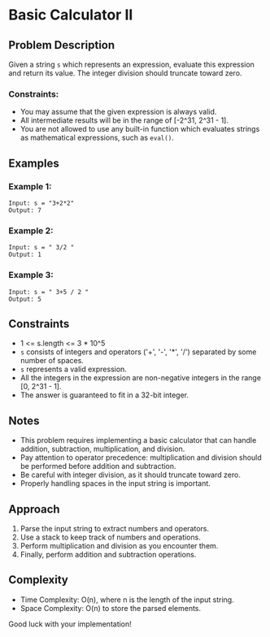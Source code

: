 # Basic Calculator II

## Problem Description

Given a string `s` which represents an expression, evaluate this expression and return its value. The integer division should truncate toward zero.

### Constraints:

- You may assume that the given expression is always valid.
- All intermediate results will be in the range of [-2^31, 2^31 - 1].
- You are not allowed to use any built-in function which evaluates strings as mathematical expressions, such as `eval()`.

## Examples

### Example 1:
```
Input: s = "3+2*2"
Output: 7
```

### Example 2:
```
Input: s = " 3/2 "
Output: 1
```

### Example 3:
```
Input: s = " 3+5 / 2 "
Output: 5
```

## Constraints

- 1 <= s.length <= 3 * 10^5
- `s` consists of integers and operators ('+', '-', '*', '/') separated by some number of spaces.
- `s` represents a valid expression.
- All the integers in the expression are non-negative integers in the range [0, 2^31 - 1].
- The answer is guaranteed to fit in a 32-bit integer.

## Notes

- This problem requires implementing a basic calculator that can handle addition, subtraction, multiplication, and division.
- Pay attention to operator precedence: multiplication and division should be performed before addition and subtraction.
- Be careful with integer division, as it should truncate toward zero.
- Properly handling spaces in the input string is important.

## Approach

1. Parse the input string to extract numbers and operators.
2. Use a stack to keep track of numbers and operations.
3. Perform multiplication and division as you encounter them.
4. Finally, perform addition and subtraction operations.

## Complexity

- Time Complexity: O(n), where n is the length of the input string.
- Space Complexity: O(n) to store the parsed elements.

Good luck with your implementation!
